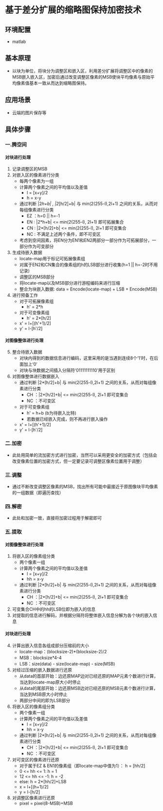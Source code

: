 # 基于差分扩展的缩略图保持加密技术
## 环境配置
- matlab
##	基本原理
- 以块为单位，将块分为调整区和嵌入区，利用差分扩展将调整区中的像素的MSB嵌入嵌入区，加密后通过改变调整区像素的MSB使块平均像素与原始平均像素值基本一致从而达到缩略图保持。
## 应用场景
- 云端的图片保存等
## 具体步骤
###   一.腾空间
####     对块进行处理 
1. 记录调整区的MSB
2. 对嵌入区的像素进行分类
   - 每两个像素为一组
   - 计算两个像素之间的平均值以及差值
      - l = [x+y]/2    
      - h = x-y
   - 通过判断 |2*h+b| , |2*[h/2]+b| 与 min(2(255-l),2l+1) 之间的关系，从而对每组像素进行分类
      - EZ ：h=0 || h=-1
      - EN : |2*h+b| <= min(2(255-l), 2l+1)    即可拓展集合
      - CN : |2*[h/2]+b| <= min(2(255-l), 2l+1    即可变集合
      - NC : 不满足上述两个条件，即不可变区
   - 考虑到空间因素，将EN分为EN1和EN2两部分一部分作为可拓展部分，一部分作为可变部分
3. 生成待嵌入数据
   - locate-map用于标记可拓展像素组
   - 对属于EN2和CN集合的像素组的h的LSB部分进行收集(h=1 || h=-2时不用记录)
   - 调整区的MSB部分
   - 将locate-map以及MSB部分进行游程编码来进行压缩
   - 整合为块嵌入数据: data = Encode(locate-map) + LSB + Encode(MSB)
4. 进行预备工作
   - 对于可拓展像素组
      - h' = 2*h
   - 对于可变像素组
      - h' = 2*[h/2]
   - x' = l+[(h'+1)/2]      
   - y' = l-[h'/2]
####     对图像整体进行处理
5. 整合待嵌入数据
   - 对块内得到的数据信息进行编码，这里采用的是当遇到连续8个‘1’时，在后面加上‘0’
   - 对块与块数据之间插入分隔符‘01111111110’用于区别
6. 对图像整体进行数据嵌入
   - 通过判断 |2*[h/2]+b| 与 min(2(255-l),2l+1) 之间的关系，从而对每组像素进行分类
      - CH ：|2*[h/2]+b| <= min(2(255-l), 2l+1 即可变集合
      - NC ：不可变区
   - 对于可变像素组
      - h' = h+b  (b为待嵌入比特)
      - 若数据已经嵌入完成，则不再进行嵌入操作
   - x' = l+[(h'+1)/2]      
   - y' = l-[h'/2]
###   二.加密
- 此处用简单的流加密方式进行加密，当然可以采用更安全的加密方式（包括会改变像素位置的加密方式，但一定要记录可调整区像素位置用于调整）
###   三.调整
- 通过不断改变调整区像素的MSB，找出所有可能中最接近于原图像块平均像素的一组数据（即遍历查找）
###   四.解密
- 此处和加密一致，直接将加密过程用于解密即可
###   五.提取
####     对图像整体进行处理
1. 将嵌入区的像素组分类
   - 两个像素一组
   - 计算两个像素之间的平均值以及差值
      - l = [x+y]/2    
      - hh = x-y
   - 通过判断 |2*[h/2]+b| 与 min(2(255-l),2l+1) 之间的关系，从而对每组像素进行分类
      - CH ：|2*[h/2]+b| <= min(2(255-l), 2l+1 即可变集合
      - NC ：不可变区
2. 可变集合CH中的hh的LSB位即为嵌入的信息
3. 对提取的信息进行解码，并根据分隔符将整体嵌入信息分解为各个块的嵌入信息
####     对块进行处理
4. 计算出嵌入信息各组成部分压缩前的大小
   - locate-map：(blocksize-2)*(blocksize-2)/2
   - MSB：blocksize*4-4
   - LSB：size(data) - size(locate-map) - size(MSB)
5. 对经过压缩的嵌入数据进行还原
   - 从data的首部开始：边还原MAP边对已经还原的MAP元素个数进行计算，当达到locate-map原大小时停止
   - 从data的尾部开始：边还原MSB边对已经还原的MSB元素个数进行计算，当达到MSB原大小时停止
   - 两部分中间的即为LSB部分
6. 将嵌入区的像素组分类
   - 两个像素一组
   - 计算两个像素之间的平均值以及差值
      - l = [x+y]/2    
      - hh = x-y
   - 通过判断 |2*[h/2]+b| 与 min(2(255-l),2l+1) 之间的关系，从而对每组像素进行分类
      - CH ：|2*[h/2]+b| <= min(2(255-l), 2l+1 即可变集合
      - NC ：不可变区
7. 对可变区的像素进行还原
   - 对于属于EZ & EN1的像素组（即locate-map中值为1）： h = [hh/2]
   - 0 <= hh <= 1:  h = 1
   - 12 <= hh <= -1:  h = -2
   - else:  h = 2*[hh/2]+LSB
   - x = l+[(h+1)/2]
   - y = l-[h/2]
8. 对调整区像素进行还原
   - pixel = pixel(8-MSB)+MSB